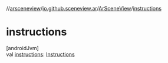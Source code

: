 //[arsceneview](../../../index.md)/[io.github.sceneview.ar](../index.md)/[ArSceneView](index.md)/[instructions](instructions.md)

# instructions

[androidJvm]\
val [instructions](instructions.md): [Instructions](../-instructions/index.md)
